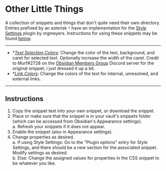 # Other Little Things
A collection of snippets and things that don't quite need their own directory. Entries prefixed by an asterisk `*` have an implementation for the [Style Settings](https://github.com/mgmeyers/obsidian-style-settings) plugin by mgmeyers. Instructions for using these snippets may be found [below](#instructions).

---
- \**[Text Selection Colors](https://github.com/sailKiteV/Obsidian-Snippets-and-Demos/blob/master/OtherLittleThings/TextSelectionColors.css)*: Change the color of the text, background, and caret for selected text. Optionally increase the width of the caret. Credit to Murf#2728 on the [Obsidian Members Group](https://obsidian.md/community) Discord server for the original snippet; i just dressed it up a bit.
- \**[Link Colors](https://github.com/sailKiteV/Obsidian-Snippets-and-Demos/blob/master/OtherLittleThings/LinkColors.css)*: Change the colors of the text for internal, unresolved, and external links.

---
## Instructions
1. Copy the snippet text into your own snippet, or download the snippet.
2. Place or make sure that the snippet is in your vault's snippets folder (which can be accessed from Obsidian's Appearance settings).  
    a. Refresh your snippets if it does not appear.
3. Enable the snippet (also in Appearance settings).
4. Change properties as desired.  
    a. If using Style Settings: Go to the "Plugin options" entry for Style Settings, and there should be a new section for the associated snippet. Modify settings as desired.  
    b. Else: Change the assigned values for properties in the CSS snippet to be whatever you like.
